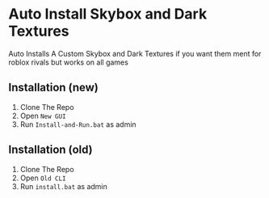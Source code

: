 # Auto Install Skybox and Dark Textures

Auto Installs A Custom Skybox and Dark Textures if you want them ment for roblox rivals but works on all games


## Installation (new)
1. Clone The Repo
2. Open `New GUI`
3. Run `Install-and-Run.bat` as admin 

## Installation (old)
1. Clone The Repo
2. Open `Old CLI`
3. Run `install.bat` as admin
